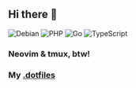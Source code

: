 ## Hi there 👋

![Debian](https://img.shields.io/badge/Debian-D70A53?style=for-the-badge&logo=debian&logoColor=white)
![PHP](https://img.shields.io/badge/php-%23777BB4.svg?style=for-the-badge&logo=php&logoColor=white)
![Go](https://img.shields.io/badge/go-%2300ADD8.svg?style=for-the-badge&logo=go&logoColor=white)
![TypeScript](https://img.shields.io/badge/typescript-%23007ACC.svg?style=for-the-badge&logo=typescript&logoColor=white)


### Neovim & tmux, btw!
### My [.dotfiles](https://github.com/cris-the-creator/.dotfiles)
